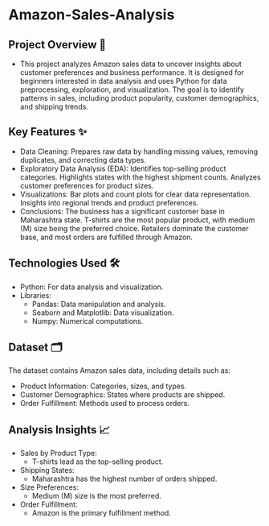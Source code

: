# Amazon-Sales-Analysis
## Project Overview 🚀
- This project analyzes Amazon sales data to uncover insights about customer preferences and business performance. It is designed for beginners interested in data analysis and uses Python for data preprocessing, exploration, and visualization. The goal is to identify patterns in sales, including product popularity, customer demographics, and shipping trends.
## Key Features ✨
- Data Cleaning: Prepares raw data by handling missing values, removing duplicates, and correcting data types.
- Exploratory Data Analysis (EDA):
Identifies top-selling product categories.
Highlights states with the highest shipment counts.
Analyzes customer preferences for product sizes.
- Visualizations:
Bar plots and count plots for clear data representation.
Insights into regional trends and product preferences.
- Conclusions:
The business has a significant customer base in Maharashtra state.
T-shirts are the most popular product, with medium (M) size being the preferred choice.
Retailers dominate the customer base, and most orders are fulfilled through Amazon.
## Technologies Used 🛠️
- Python: For data analysis and visualization.
- Libraries:
  - Pandas: Data manipulation and analysis.
  - Seaborn and Matplotlib: Data visualization.
  - Numpy: Numerical computations.
## Dataset 🗂️
The dataset contains Amazon sales data, including details such as:

- Product Information: Categories, sizes, and types.
- Customer Demographics: States where products are shipped.
- Order Fulfillment: Methods used to process orders.
## Analysis Insights 📈
- Sales by Product Type:
  - T-shirts lead as the top-selling product.
- Shipping States:
  - Maharashtra has the highest number of orders shipped.
- Size Preferences:
   - Medium (M) size is the most preferred.
- Order Fulfillment:
   - Amazon is the primary fulfillment method.
